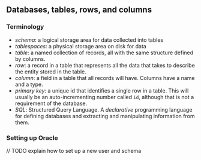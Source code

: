 ## Databases, tables, rows, and columns

### Terminology

* _schema_: a logical storage area for data collected into tables
* _tablespaces_: a physical storage area on disk for data
* _table_: a named collection of records, all with the same structure defined
  by columns.
* _row_: a record in a table that represents all the data that takes to
  describe the entity stored in the table.
* _column_: a field in a table that all records will have. Columns have a name
  and a type.
* _primary key_: a unique id that identifies a single row in a table. This
  will usually be an auto-incrementing number called `id`, although that is
  not a requirement of the database.
* _SQL_: Structured Query Language. A _declarative_ programming language for
  defining databases and extracting and manipulating information from them.
  
### Setting up Oracle

// TODO explain how to set up a new user and schema

